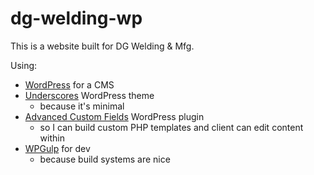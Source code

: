 # dg-welding-wp

This is a website built for DG Welding & Mfg.

Using:
- [WordPress](https://wordpress.org/) for a CMS
- [Underscores](https://underscores.me/) WordPress theme
  - because it's minimal
- [Advanced Custom Fields](https://www.advancedcustomfields.com/) WordPress plugin
  - so I can build custom PHP templates and client can edit content within
- [WPGulp](https://github.com/ahmadawais/WPGulp) for dev
  - because build systems are nice
